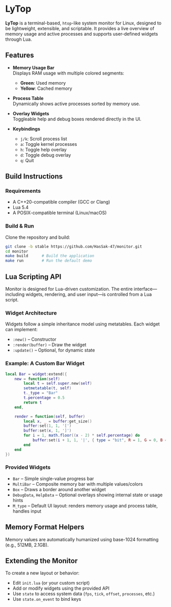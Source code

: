 # LyTop 

**LyTop** is a terminal-based, `htop`-like system monitor for Linux, designed to be lightweight, extensible, and scriptable. It provides a live overview of memory usage and active processes and supports user-defined widgets through Lua.

## Features

- **Memory Usage Bar**  
  Displays RAM usage with multiple colored segments:
  - **Green**: Used memory
  - **Yellow**: Cached memory

- **Process Table**  
  Dynamically shows active processes sorted by memory use.

- **Overlay Widgets**  
  Toggleable help and debug boxes rendered directly in the UI.

- **Keybindings**
  - `j/k`: Scroll process list
  - `a`: Toggle kernel processes
  - `h`: Toggle help overlay
  - `d`: Toggle debug overlay
  - `q`: Quit

## Build Instructions

### Requirements

- A C++20-compatible compiler (GCC or Clang)
- Lua 5.4
- A POSIX-compatible terminal (Linux/macOS)

### Build & Run

Clone the repository and build:

```bash
git clone -b stable https://github.com/HasSak-47/monitor.git
cd monitor
make build      # Build the application
make run        # Run the default demo
```

## Lua Scripting API

Monitor is designed for Lua-driven customization. The entire interface—including widgets, rendering, and user input—is controlled from a Lua script.

### Widget Architecture

Widgets follow a simple inheritance model using metatables. Each widget can implement:

- `:new()` – Constructor  
- `:render(buffer)` – Draw the widget  
- `:update()` – Optional, for dynamic state

### Example: A Custom Bar Widget

```lua
local Bar = widget:extend({
    new = function(self)
        local t = self.super.new(self)
        setmetatable(t, self)
        t._type = "Bar"
        t.percentage = 0.5
        return t
    end,

    render = function(self, buffer)
        local x, _ = buffer:get_size()
        buffer:set(1, 1, '[')
        buffer:set(x, 1, ']')
        for i = 1, math.floor((x - 2) * self.percentage) do
            buffer:set(i + 1, 1, '|', { type = "bit", R = 1, G = 0, B = 0 })
        end
    end
})
```

### Provided Widgets

- `Bar` – Simple single-value progress bar
- `MultiBar` – Composite memory bar with multiple values/colors
- `Box` – Draws a border around another widget
- `DebugData`, `HelpData` – Optional overlays showing internal state or usage hints
- `M_type` – Default UI layout: renders memory usage and process table, handles input

## Memory Format Helpers

Memory values are automatically humanized using base-1024 formatting (e.g., 512MB, 2.1GB).

## Extending the Monitor

To create a new layout or behavior:

- Edit `init.lua` (or your custom script)
- Add or modify widgets using the provided API
- Use `state` to access system data (`fps`, `tick`, `offset`, `processes`, etc.)
- Use `state.on_event` to bind keys
